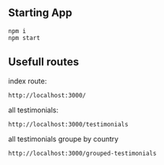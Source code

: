 
## Starting App

```
npm i
npm start
```
## Usefull routes
index route: 
```
http://localhost:3000/
```
all testimonials:
````
http://localhost:3000/testimonials
````
all testimonials groupe by country
```
http://localhost:3000/grouped-testimonials
```
